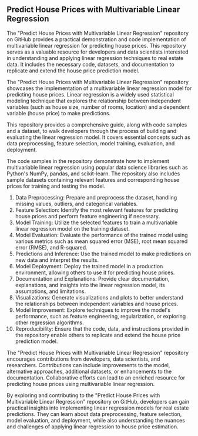 ## Predict House Prices with Multivariable Linear Regression

The "Predict House Prices with Multivariable Linear Regression" repository on GitHub provides a practical demonstration and code implementation of multivariable linear regression for predicting house prices. This repository serves as a valuable resource for developers and data scientists interested in understanding and applying linear regression techniques to real estate data. It includes the necessary code, datasets, and documentation to replicate and extend the house price prediction model.

The "Predict House Prices with Multivariable Linear Regression" repository showcases the implementation of a multivariable linear regression model for predicting house prices. Linear regression is a widely used statistical modeling technique that explores the relationship between independent variables (such as house size, number of rooms, location) and a dependent variable (house price) to make predictions.

This repository provides a comprehensive guide, along with code samples and a dataset, to walk developers through the process of building and evaluating the linear regression model. It covers essential concepts such as data preprocessing, feature selection, model training, evaluation, and deployment.

The code samples in the repository demonstrate how to implement multivariable linear regression using popular data science libraries such as Python's NumPy, pandas, and scikit-learn. The repository also includes sample datasets containing relevant features and corresponding house prices for training and testing the model.

1. Data Preprocessing: Prepare and preprocess the dataset, handling missing values, outliers, and categorical variables.
2. Feature Selection: Identify the most relevant features for predicting house prices and perform feature engineering if necessary.
3. Model Training: Utilize the selected features to train a multivariable linear regression model on the training dataset.
4. Model Evaluation: Evaluate the performance of the trained model using various metrics such as mean squared error (MSE), root mean squared error (RMSE), and R-squared.
5. Predictions and Inference: Use the trained model to make predictions on new data and interpret the results.
6. Model Deployment: Deploy the trained model in a production environment, allowing others to use it for predicting house prices.
7. Documentation and Explanations: Provide clear documentation, explanations, and insights into the linear regression model, its assumptions, and limitations.
8. Visualizations: Generate visualizations and plots to better understand the relationships between independent variables and house prices.
9. Model Improvement: Explore techniques to improve the model's performance, such as feature engineering, regularization, or exploring other regression algorithms.
10. Reproducibility: Ensure that the code, data, and instructions provided in the repository enable others to replicate and extend the house price prediction model.

The "Predict House Prices with Multivariable Linear Regression" repository encourages contributions from developers, data scientists, and researchers. Contributions can include improvements to the model, alternative approaches, additional datasets, or enhancements to the documentation. Collaborative efforts can lead to an enriched resource for predicting house prices using multivariable linear regression.

By exploring and contributing to the "Predict House Prices with Multivariable Linear Regression" repository on GitHub, developers can gain practical insights into implementing linear regression models for real estate predictions. They can learn about data preprocessing, feature selection, model evaluation, and deployment, while also understanding the nuances and challenges of applying linear regression to house price estimation.